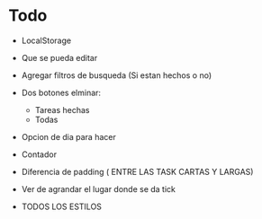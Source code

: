 # Todo

- LocalStorage
- Que se pueda editar 
- Agregar filtros de busqueda (Si estan hechos o no)
- Dos botones elminar: 
    - Tareas hechas
    - Todas 
- Opcion de dia para hacer
- Contador
- Diferencia de padding ( ENTRE LAS TASK CARTAS Y LARGAS)
- Ver de agrandar el lugar donde se da tick


- TODOS LOS ESTILOS

